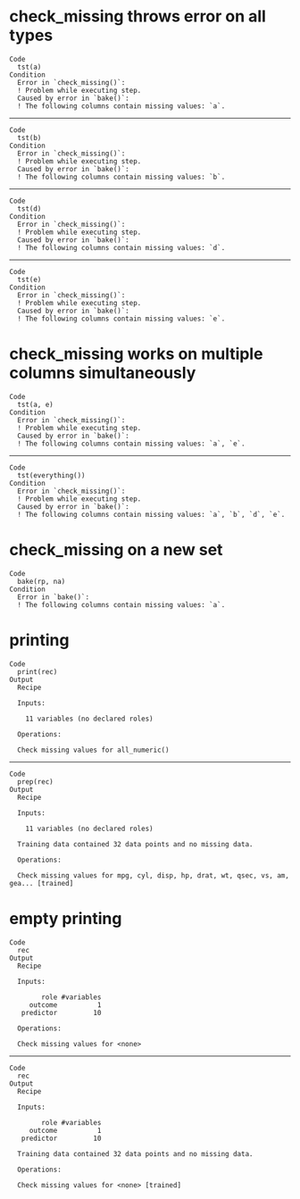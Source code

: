 # check_missing throws error on all types

    Code
      tst(a)
    Condition
      Error in `check_missing()`:
      ! Problem while executing step.
      Caused by error in `bake()`:
      ! The following columns contain missing values: `a`.

---

    Code
      tst(b)
    Condition
      Error in `check_missing()`:
      ! Problem while executing step.
      Caused by error in `bake()`:
      ! The following columns contain missing values: `b`.

---

    Code
      tst(d)
    Condition
      Error in `check_missing()`:
      ! Problem while executing step.
      Caused by error in `bake()`:
      ! The following columns contain missing values: `d`.

---

    Code
      tst(e)
    Condition
      Error in `check_missing()`:
      ! Problem while executing step.
      Caused by error in `bake()`:
      ! The following columns contain missing values: `e`.

# check_missing works on multiple columns simultaneously

    Code
      tst(a, e)
    Condition
      Error in `check_missing()`:
      ! Problem while executing step.
      Caused by error in `bake()`:
      ! The following columns contain missing values: `a`, `e`.

---

    Code
      tst(everything())
    Condition
      Error in `check_missing()`:
      ! Problem while executing step.
      Caused by error in `bake()`:
      ! The following columns contain missing values: `a`, `b`, `d`, `e`.

# check_missing on a new set

    Code
      bake(rp, na)
    Condition
      Error in `bake()`:
      ! The following columns contain missing values: `a`.

# printing

    Code
      print(rec)
    Output
      Recipe
      
      Inputs:
      
        11 variables (no declared roles)
      
      Operations:
      
      Check missing values for all_numeric()

---

    Code
      prep(rec)
    Output
      Recipe
      
      Inputs:
      
        11 variables (no declared roles)
      
      Training data contained 32 data points and no missing data.
      
      Operations:
      
      Check missing values for mpg, cyl, disp, hp, drat, wt, qsec, vs, am, gea... [trained]

# empty printing

    Code
      rec
    Output
      Recipe
      
      Inputs:
      
            role #variables
         outcome          1
       predictor         10
      
      Operations:
      
      Check missing values for <none>

---

    Code
      rec
    Output
      Recipe
      
      Inputs:
      
            role #variables
         outcome          1
       predictor         10
      
      Training data contained 32 data points and no missing data.
      
      Operations:
      
      Check missing values for <none> [trained]

